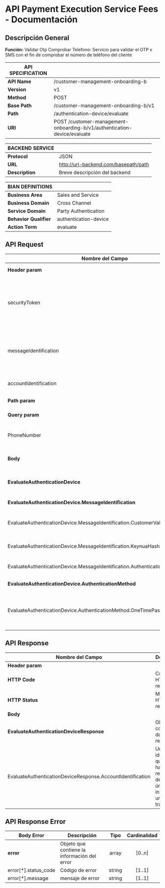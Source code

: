 # API Payment Execution Service Fees - Documentación

## Descripción General
**Función:**  Validar Otp Comprobar Telefono: Servicio para validar el OTP x SMS con el fin de comprobar el número de teléfono del cliente



| **API SPECIFICATION** |                                                                               |
|-----------------------|------------------------------------------------------------------------------ |
| **API Name**          | /customer-management-onboarding-b                                             |
| **Version**           | v1                                                                            |
| **Method**            | POST                                                                          |
| **Base Path**         | /customer-management-onboarding-b/v1                                          |
| **Path**              | /authentication-device/evaluate                                               |
| **URI**               | POST /customer-management-onboarding-b/v1/authentication-device/evaluate      |


| **BACKEND SERVICE**|                                         |
|--------------------|-----------------------------------------|
| **Protocol**       | JSON                                    |
| **URL**            | http://url-backend.com/basepath/path    |
| **Description**    | Breve descripción del backend           |



| **BIAN DEFINITIONS**   |                                      |
|------------------------|--------------------------------------|
| **Business Area**      | Sales and Service                    |
| **Business Domain**    | Cross Channel                        |
| **Service Domain**     | Party Authentication                 |
| **Behavior Qualifier** | authentication-device                |
| **Action Term**        | evaluate                             |


## API Request

| **Nombre del Campo**                                                                     | **Descripción**                                                                           | **Tipo**  | **Cardinalidad** |
|-------------------------------------------------------------------------------           |-----------------------------------------------------------------------------------------  |-----------|------------------|
| **Header param**                                                                         | Parámetros de la cabecera                                                                 |           |                  |
| securityToken                                                                            | Una cadena que representa la llave pública utilizada para la autenticación o autorización |string     | [1..1]           |
| messageIdentification                                                                  | Una cadena que representa la traza de la petición de validación del cliente               |string     | [1..1]           |
| accountIdentification                                                                    | Número de cuenta del cliente                                                              |integer    | [1..1]           |
| **Path param**                                                                           | Parametros de la URL                                                                      |           |                  |
| **Query param**                                                                          | Parámetros de la consulta                                                                 |           |                  |
| PhoneNumber                                                                              | El número de teléfono de destino para verificar.                                          | integer   | [1..1]           |
| **Body**                                                                                 | Cuerpo del mensaje de entrada                                                             | object    | [1..1]           |
| **EvaluateAuthenticationDevice**                                                         | Objeto que contiene los datos de solicitud                                                | object    | [1..1]           |
| **EvaluateAuthenticationDevice.MessageIdentification**                                   | Reglas de validación                                                                      | object    | [1..1]           |
| EvaluateAuthenticationDevice.MessageIdentification.CustomerValidationRetrieve                | Traza de la petición validar cliente CLA                                                  | integer   | [1..1]           |
| EvaluateAuthenticationDevice.MessageIdentification.KeynuaHashEvaluate                                | Traza de la petición con Keynua                                                           | string    | [1..1]           |
| EvaluateAuthenticationDevice.MessageIdentification.AuthenticationDevicesRegister                                | Traza de la petición de OTP.                                                 | string    | [1..1]           |
| **EvaluateAuthenticationDevice.AuthenticationMethod**              | Reglas de validación                                                                      | object   | [1..1]           |
| EvaluateAuthenticationDevice.AuthenticationMethod.OneTimePassword  | Verificación de una contraseña de un solo uso proporcionada por el emisor. | string    | [1..1]           |

## API Response

| **Nombre del Campo**                                           | **Descripción**                                                                                  | **Tipo**  | **Cardinalidad** |
|----------------------------------------------------------------|--------------------------------------------------------------------------------------------------|-----------|------------------|
| **Header param**                                               |                                                                                                  |           |                  |
| **HTTP Code**                                                  | Codigo HTTP de respuesta                                                                         | integer   | [1..1]           |
| **HTTP Status**                                                | Mensaje HTTP de respuesta                                                                        | string    | [1..1]           |
| **Body**                                                       |                                                                                                  |           |                  |
| **EvaluateAuthenticationDeviceResponse**                       | Objeto que contiene los datos de respuesta                                                       | object    | [1..1]           |
| EvaluateAuthenticationDeviceResponse.AccountIdentification     | Un identificador que permite hacer referencia de forma única a una instancia de una transacción. | intenger  | [1..1]           |

## API Response Error

| **Body Error**               | **Descripción**                                    | **Tipo**    | **Cardinalidad** |
|------------------------------|----------------------------------------------------|:-----------:|:----------------:|
| **error**                    | Objeto que contiene la información del error       | array       | [0..n]           |
| error[*].status_code         | Código de error                                    | string      | [1..1]           |
| error[*].message             | mensaje de error                                   | string      | [1..1]           |
